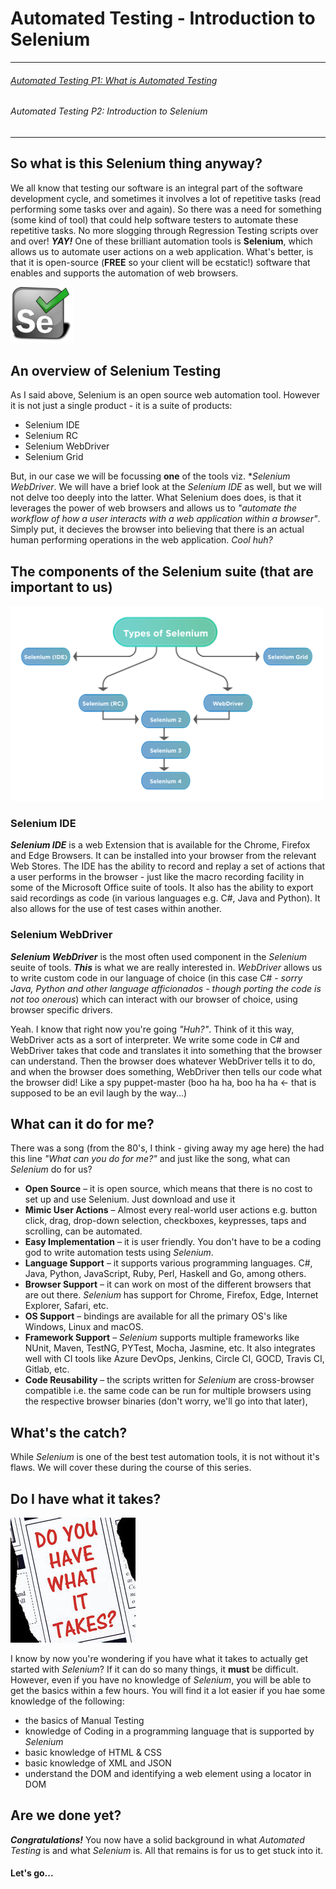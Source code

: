 # Automated Testing - Introduction to Selenium

---
###### [Automated Testing P1: What is Automated Testing](/_posts/2022-04-01-Automated-Testing-P1.md)

###### *Automated Testing P2: Introduction to Selenium*
---


## So what is this Selenium thing anyway?
We all know that testing our software is an integral part of the software development cycle, and sometimes it involves a lot of repetitive tasks (read performing some tasks over and again). So there was a need for something (some kind of tool) that could help software testers to automate these repetitive tasks. No more slogging through Regression Testing scripts over and over! ***YAY!*** One of these brilliant automation tools is **Selenium**, which allows us to automate user actions on a web application. What's better, is that it is open-source (**FREE** so your client will be ecstatic!) software that enables and supports the automation of web browsers.

<img src="/docs/assets/images/seleniumlogo.jpg" alt="Selenium Logo" width="100"/>

## An overview of Selenium Testing 
As I said above, Selenium is an open source web automation tool. However it is not just a single product - it is a suite of products:

- Selenium IDE
- Selenium RC
- Selenium WebDriver
- Selenium Grid

But, in our case we will be focussing **one** of the tools viz. **Selenium WebDriver*. We will have a brief look at the *Selenium IDE* as well, but we will not delve too deeply into the latter. What Selenium does does, is that it leverages the power of web browsers and allows us to *"automate the workflow of how a user interacts with a web application within a browser"*. Simply put, it decieves the browser into believing that there is an actual human performing operations in the web application. *Cool huh?*

## The components of the Selenium suite (that are important to us)

<img src="/docs/assets/images/SeleniumComponents.png" alt="Components of Selenium" width="500"/>

### Selenium IDE

***Selenium IDE*** is a web Extension that is available for the Chrome, Firefox and Edge Browsers. It can be installed into your browser from the relevant Web Stores. The IDE has the ability to record and replay a set of actions that a user performs in the browser - just like the macro recording facility in some of the Microsoft Office suite of tools. It also has the ability to export said recordings as code (in various languages e.g. C#, Java and Python). It also allows for the use of test cases within another.

### Selenium WebDriver

***Selenium WebDriver*** is the most often used component in the *Selenium* seuite of tools. ***This*** is what we are really interested in. *WebDriver* allows us to write custom code in our language of choice (in this case C# - *sorry Java, Python and other language afficionados - though porting the code is not too onerous*) which can interact with our browser of choice, using browser specific drivers. 

Yeah. I know that right now you're going *"Huh?"*. Think of it this way, WebDriver acts as a sort of interpreter. We write some code in C# and WebDriver takes that code and translates it into something that the browser can understand. Then the browser does whatever WebDriver tells it to do, and when the browser does something, WebDriver then tells our code what the browser did! Like a spy puppet-master (boo ha ha, boo ha ha <- that is supposed to be an evil laugh by the way...) 

## What can it do for me?

There was a song (from the 80's, I think - giving away my age here) the had this line *"What can you do for me?"* and just like the song, what can *Selenium* do for us?

- **Open Source** – it is open source, which means that there is no cost to set up and use Selenium. Just download and use it
- **Mimic User Actions** – Almost every real-world user actions e.g. button click, drag, drop-down selection, checkboxes, keypresses, taps and scrolling, can be automated.
- **Easy Implementation** – it is user friendly. You don't have to be a coding god to write automation tests using *Selenium*.
- **Language Support** – it supports various programming languages. C#, Java, Python, JavaScript, Ruby, Perl, Haskell and Go, among others.
- **Browser Support** – it can work on most of the different browsers that are out there. *Selenium* has support for Chrome, Firefox, Edge, Internet Explorer, Safari, etc.
- **OS Support**  – bindings are available for all the primary OS's like Windows, Linux and macOS.
- **Framework Support** – *Selenium* supports multiple frameworks like NUnit, Maven, TestNG, PYTest, Mocha, Jasmine, etc. It also integrates well with CI tools like Azure DevOps, Jenkins, Circle CI, GOCD, Travis CI, Gitlab, etc.
- **Code Reusability** – the scripts written for *Selenium* are cross-browser compatible i.e. the same code can be run for multiple browsers using the respective browser binaries (don't worry, we'll go into that later),

## What's the catch?

While *Selenium* is one of the best test automation tools, it is not without it's flaws. We will cover these during the course of this series.

## Do I have what it takes?

<img src="/docs/assets/images/whatittakes.jpg" alt="Do you have what it takes?" width="200"/>

I know by now you're wondering if you have what it takes to actually get started with *Selenium*? If it can do so many things, it **must** be difficult. However, even if you have no knowledge of *Selenium*, you will be able to get the basics within a few hours. You will find it a lot easier if you hae some knowledge of the following:

- the basics of Manual Testing
- knowledge of Coding in a programming language that is supported by *Selenium*
- basic knowledge of HTML & CSS
- basic knowledge of XML and JSON
- understand the DOM and identifying a web element using a locator in DOM

## Are we done yet?

***Congratulations!*** You now have a solid background in what *Automated Testing* is and what *Selenium* is. All that remains is for us to get stuck into it.  

#### Let's go...
